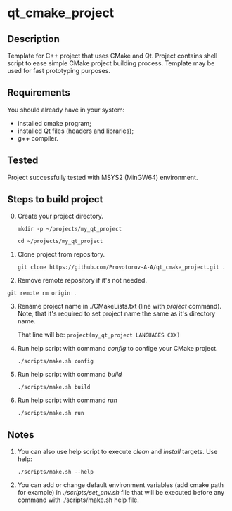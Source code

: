 # qt_cmake_project

## Description
Template for C++ project that uses CMake and Qt.
Project contains shell script to ease simple CMake project building process.
Template may be used for fast prototyping purposes.

## Requirements 
You should already have in your system:
 - installed cmake program;
 - installed Qt files (headers and libraries);
 - g++ compiler.

## Tested
Project successfully tested with MSYS2 (MinGW64) environment.

## Steps to build project
0. Create your project directory. 

   `mkdir -p ~/projects/my_qt_project`
   
   `cd ~/projects/my_qt_project`
1. Clone project from repository.

   `git clone https://github.com/Provotorov-A-A/qt_cmake_project.git .`
2. Remove remote repository if it's not needed.

`git remote rm origin .`

3. Rename project name in ./CMakeLists.txt (line with *project* command). Note, that it's required to set project name the same as it's directory name.

   That line will be:
   `project(my_qt_project LANGUAGES CXX)`
4. Run help script with command *config* to confige your CMake project.

   `./scripts/make.sh config`
5. Run help script with command *build*

   `./scripts/make.sh build`
6. Run help script with command *run*

   `./scripts/make.sh run`
   
## Notes
1. You can also use help script to execute *clean* and *install* targets. Use help:

   `./scripts/make.sh --help`
2. You can add or change default environment variables (add cmake path for example) in *./scripts/set_env.sh* file that will be executed before any command with ./scripts/make.sh help file.
